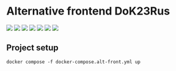 # Alternative frontend DoK23Rus

![](https://img.shields.io/badge/tailwindCSS-3.2-%230ea5e9) ![](https://img.shields.io/badge/node.js-v20.12.1-%2343853d) ![](https://img.shields.io/badge/vue.js-3.2-%2342b883) ![](https://img.shields.io/badge/vuelidate-2.0-%2342b883) ![](https://img.shields.io/badge/axios-1.1.3-%2342b883) ![](https://img.shields.io/badge/vuex-4.0.0-%2342b883) ![](https://img.shields.io/badge/vue--svg--loader-0.16.0-%2342b883)

## Project setup

```
docker compose -f docker-compose.alt-front.yml up
```